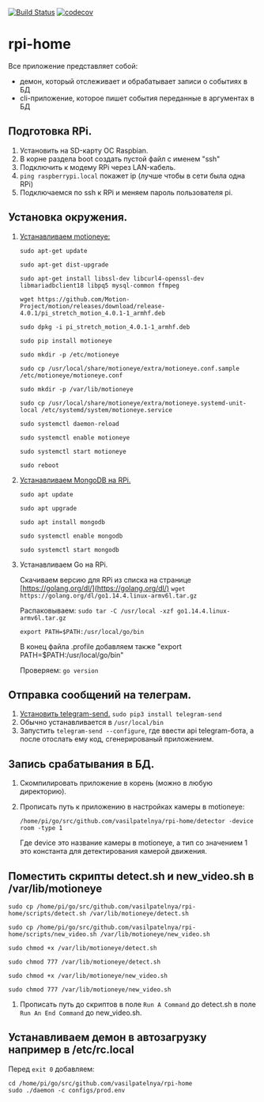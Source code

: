 [![Build Status](https://travis-ci.com/vasilpatelnya/rpi-home.svg?branch=master)](https://travis-ci.com/vasilpatelnya/rpi-home)
[![codecov](https://codecov.io/gh/vasilpatelnya/rpi-home/branch/master/graph/badge.svg)](https://codecov.io/gh/vasilpatelnya/rpi-home)
# rpi-home

Все приложение представляет собой:
 * демон, который отслеживает и обрабатывает записи о событиях в БД
 * cli-приложение, которое пишет события переданные в аргументах в БД

## Подготовка RPi.

1. Установить на SD-карту ОС Raspbian.
2. В корне раздела boot создать пустой файл с именем "ssh"
3. Подключить к модему RPi через LAN-кабель.
4. `ping raspberrypi.local` покажет ip (лучше чтобы в сети была одна RPi)
5. Подключаемся по ssh к RPi и меняем пароль пользователя pi.

## Установка окружения.

1. [Устанавливаем motioneye:](https://groups.google.com/forum/#!topic/motioneye/wxdFOn2a28M)

   `sudo apt-get update`
   
   `sudo apt-get dist-upgrade`
   
   `sudo apt-get install libssl-dev libcurl4-openssl-dev libmariadbclient18 libpq5 mysql-common ffmpeg`
   
   `wget https://github.com/Motion-Project/motion/releases/download/release-4.0.1/pi_stretch_motion_4.0.1-1_armhf.deb`
    
   `sudo dpkg -i pi_stretch_motion_4.0.1-1_armhf.deb`
   
   `sudo pip install motioneye`
   
   `sudo mkdir -p /etc/motioneye`
   
   `sudo cp /usr/local/share/motioneye/extra/motioneye.conf.sample /etc/motioneye/motioneye.conf`
   
   `sudo mkdir -p /var/lib/motioneye`
   
   `sudo cp /usr/local/share/motioneye/extra/motioneye.systemd-unit-local /etc/systemd/system/motioneye.service`
   
   `sudo systemctl daemon-reload`
   
   `sudo systemctl enable motioneye`
   
   `sudo systemctl start motioneye`
   
   `sudo reboot`
   
2. [Устанавливаем MongoDB на RPi.](https://pimylifeup.com/mongodb-raspberry-pi/)
    
    `sudo apt update`
    
    `sudo apt upgrade`
    
    `sudo apt install mongodb`
    
    `sudo systemctl enable mongodb`
    
    `sudo systemctl start mongodb`
3. Устанавливаем Go на RPi.
    
    Скачиваем версию для RPi из списка на странице [https://golang.org/dl/](https://golang.org/dl/) `wget https://golang.org/dl/go1.14.4.linux-armv6l.tar.gz`

    Распаковываем: `sudo tar -C /usr/local -xzf go1.14.4.linux-armv6l.tar.gz`
    
    `export PATH=$PATH:/usr/local/go/bin`
    
    В конец файла .profile добавляем также "export PATH=$PATH:/usr/local/go/bin"
    
    Проверяем: `go version`
    
## Отправка сообщений на телеграм.

1. [Установить telegram-send.](https://github.com/rahiel/telegram-send) `sudo pip3 install telegram-send`
2. Обычно устанавливается в `/usr/local/bin`
3. Запустить `telegram-send --configure`, где ввести api telegram-бота, а после отослать ему код, сгенерированый приложением.

## Запись срабатывания в БД.

1. Скомпилировать приложение в корень (можно в любую директорию).
2. Прописать путь к приложению в настройках камеры в motioneye:
    
    `/home/pi/go/src/github.com/vasilpatelnya/rpi-home/detector -device room -type 1`
    
    Где device это название камеры в motioneye, а тип со значением 1 это константа для детектирования камерой движения.

## Поместить скрипты detect.sh и new_video.sh в /var/lib/motioneye

    sudo cp /home/pi/go/src/github.com/vasilpatelnya/rpi-home/scripts/detect.sh /var/lib/motioneye/detect.sh

    sudo cp /home/pi/go/src/github.com/vasilpatelnya/rpi-home/scripts/new_video.sh /var/lib/motioneye/new_video.sh
    
    sudo chmod +x /var/lib/motioneye/detect.sh
    
    sudo chmod 777 /var/lib/motioneye/detect.sh
    
    sudo chmod +x /var/lib/motioneye/new_video.sh
    
    sudo chmod 777 /var/lib/motioneye/new_video.sh
    
1. Прописать путь до скриптов в поле `Run A Command` до detect.sh в поле `Run An End Command` до new_video.sh.

## Устанавливаем демон в автозагрузку например в /etc/rc.local

Перед `exit 0` добавляем:

    cd /home/pi/go/src/github.com/vasilpatelnya/rpi-home
    sudo ./daemon -c configs/prod.env
